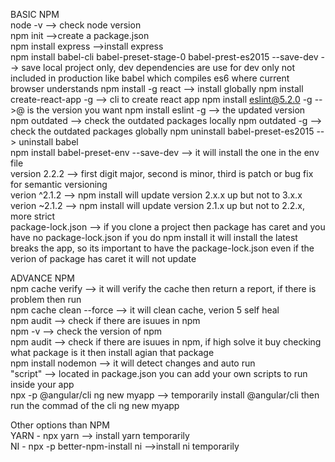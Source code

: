 BASIC NPM  
node -v --> check node version  
npm init -->create a package.json  
npm install express -->install express  
npm install babel-cli babel-preset-stage-0 babel-prest-es2015 --save-dev --> save local project only, dev dependencies are use for dev only not included in production like babel which compiles es6 where current browser understands
npm install -g react --> install globally
 npm install create-react-app -g --> cli to create react app
 npm install eslint@5.2.0 -g -->@ is the version you want
 npm install eslint -g --> the updated version
 npm outdated --> check the outdated packages locally
 npm outdated -g --> check the outdated packages globally
 npm uninstall babel-preset-es2015 --> uninstall babel  
 npm install babel-preset-env --save-dev --> it will install the one in the env file  
 version 2.2.2 --> first digit major, second is minor, third is patch or bug fix for semantic versioning  
 verion ^2.1.2 --> npm install will update version 2.x.x up but not to 3.x.x  
 verion ~2.1.2 --> npm install will update version 2.1.x up but not to 2.2.x, more strict  
 package-lock.json --> if you clone a project then package has caret and you have no package-lock.json if you do npm install it will install the latest breaks the app, so its important to have the package-lock.json even if the verion of package has caret it will not update  

ADVANCE NPM  
npm cache verify --> it will verify the cache  then return a report, if there is problem then run  
npm cache clean --force --> it will clean cache, verion 5 self heal  
npm audit --> check if there are isuues in npm  
npm -v --> check the version of npm  
npm audit --> check if there are isuues in npm, if high solve it buy checking what package is it then install agian that package  
npm install nodemon --> it will detect changes and auto run  
"script" --> located in package.json you can add your own scripts to run inside your app  
npx -p @angular/cli ng new myapp --> temporarily install @angular/cli then run the commad of the cli ng new myapp  

Other options than NPM  
YARN - npx yarn --> install yarn temporarily  
NI - npx -p better-npm-install ni -->install ni temporarily  
